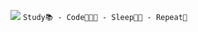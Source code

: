 ![](https://media.giphy.com/media/B9djbR1GZgEaPwBTX8/giphy.gif)
`Study📚 - Code👨🏻‍💻 - Sleep🛌🏻 - Repeat🔁`



